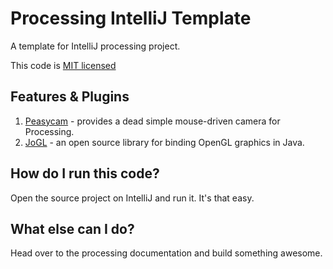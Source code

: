 # Processing IntelliJ Template

A template for IntelliJ processing project.

This code is [MIT licensed](http://en.wikipedia.org/wiki/MIT_License)


## Features & Plugins
1. [Peasycam](http://mrfeinberg.com/peasycam/) - provides a dead simple mouse-driven camera for Processing. 
2. [JoGL](https://jogamp.org/jogl/www/) -  an open source library for binding OpenGL graphics in Java.

## How do I run this code?
Open the source project on IntelliJ and run it. It's that easy. 

## What else can I do?
Head over to the processing documentation and build something awesome. 

